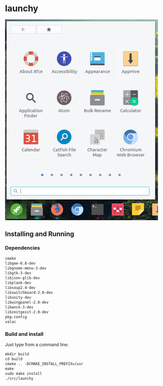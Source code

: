 # launchy

![panther](data/screenshot.png)

## Installing and Running 

### Dependencies 

 	cmake
	libgee-0.8-dev
	libgnome-menu-3-dev
 	libgtk-3-dev
 	libjson-glib-dev
 	libplank-dev
 	libsoup2.4-dev
	libswitchboard-2.0-dev
	libunity-dev
	libwingpanel-2.0-dev
	libwnck-3-dev
	libzeitgeist-2.0-dev
	pkg-config
	valac

### Build and install 

Just type from a command line:

	mkdir build
	cd build
	cmake .. -DCMAKE_INSTALL_PREFIX=/usr
	make
	sudo make install
	./src/launchy
